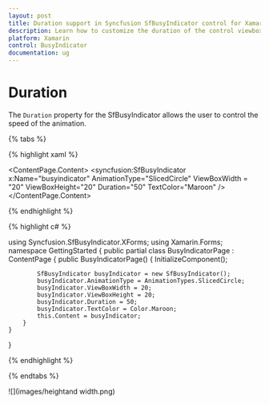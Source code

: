 ```yaml
---
layout: post
title: Duration support in Syncfusion SfBusyIndicator control for Xamarin.Forms
description: Learn how to customize the duration of the control viewbox
platform: Xamarin
control: BusyIndicator
documentation: ug
---
```

# Duration

The `Duration` property for the SfBusyIndicator allows the user to control the speed of the animation.

{% tabs %}

{% highlight xaml %}

<?xml version="1.0" encoding="utf-8"?>
<ContentPage xmlns="http://xamarin.com/schemas/2014/forms" xmlns:x="http://schemas.microsoft.com/winfx/2009/xaml" xmlns:local="clr-namespace:GettingStarted" 
	xmlns:syncfusion="clr-namespace:Syncfusion.SfBusyIndicator.XForms;assembly=Syncfusion.SfBusyIndicator.XForms"
	x:Class="GettingStarted.BusyIndicatorPage">
<ContentPage.Content>
 <syncfusion:SfBusyIndicator x:Name="busyindicator" AnimationType="SlicedCircle"  ViewBoxWidth = "20" ViewBoxHeight="20" Duration="50" TextColor="Maroon" />	
</ContentPage.Content>
</ContentPage>
	
{% endhighlight %}

{% highlight c# %}

using Syncfusion.SfBusyIndicator.XForms;
using Xamarin.Forms;
namespace GettingStarted
{
	public partial class BusyIndicatorPage : ContentPage
	{
		public BusyIndicatorPage()
		{
			InitializeComponent();

			SfBusyIndicator busyIndicator = new SfBusyIndicator();
			busyIndicator.AnimationType = AnimationTypes.SlicedCircle;
			busyIndicator.ViewBoxWidth = 20;
			busyIndicator.ViewBoxHeight = 20;
			busyIndicator.Duration = 50;
			busyIndicator.TextColor = Color.Maroon;
			this.Content = busyIndicator;
		}
	}
}
    
{% endhighlight %}

{% endtabs %}

![](images/heightand width.png)  




